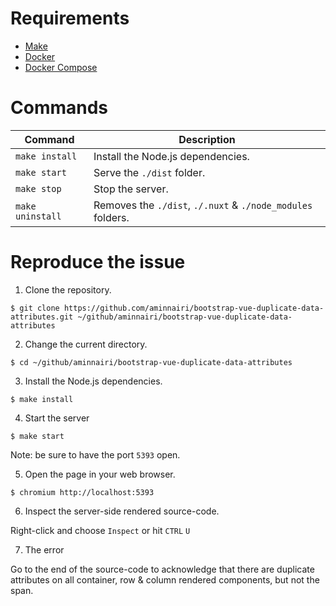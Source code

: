# Requirements

- [Make](https://www.gnu.org/software/make/)
- [Docker](https://www.docker.com/)
- [Docker Compose](https://docs.docker.com/compose/)

# Commands

Command | Description
---|---
`make install` | Install the Node.js dependencies.
`make start` | Serve the `./dist` folder.
`make stop` | Stop the server.
`make uninstall` | Removes the `./dist`, `./.nuxt` & `./node_modules` folders.

# Reproduce the issue

1. Clone the repository.

```console
$ git clone https://github.com/aminnairi/bootstrap-vue-duplicate-data-attributes.git ~/github/aminnairi/bootstrap-vue-duplicate-data-attributes
```

2. Change the current directory.

```console
$ cd ~/github/aminnairi/bootstrap-vue-duplicate-data-attributes
```

3. Install the Node.js dependencies.

```console
$ make install
```

4. Start the server

```console
$ make start
```

Note: be sure to have the port `5393` open.

5. Open the page in your web browser.

```console
$ chromium http://localhost:5393
```

6. Inspect the server-side rendered source-code.

Right-click and choose `Inspect` or hit `CTRL` `U`

7. The error

Go to the end of the source-code to acknowledge that there are duplicate attributes on all container, row & column rendered components, but not the span.
